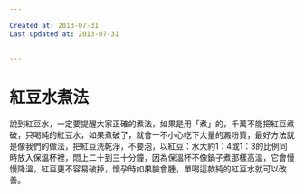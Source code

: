 ```yaml
---

Created at: 2013-07-31
Last updated at: 2013-07-31


---
```


# 紅豆水煮法


說到紅豆水，一定要提醒大家正確的煮法，如果是用「煮」的，千萬不能把紅豆煮破，只喝純的紅豆水，如果煮破了，就會一不小心吃下大量的澱粉質，最好方法就 是像我們的做法，把紅豆洗乾淨，不要泡，以紅豆：水大約1：4或1：3的比例同時放入保溫杯裡，悶上二十到三十分鐘，因為保溫杯不像鍋子煮那樣高溫，它會慢慢降溫，紅豆更不容易破掉，懷孕時如果臉會腫，單喝這款純的紅豆水就可以改善。

